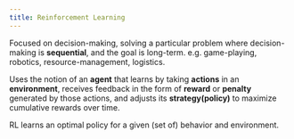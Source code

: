 ```yaml
---
title: Reinforcement Learning
---
```


Focused on decision-making, solving a particular problem where decision-making is **sequential**, and the goal is long-term. e.g. game-playing, robotics, resource-management, logistics.

Uses the notion of an **agent** that learns by taking **actions** in an **environment**, receives feedback in the form of **reward** or **penalty** generated by those actions, and adjusts its **strategy(policy)** to maximize cumulative rewards over time.

RL learns an optimal policy for a given (set of) behavior and environment.